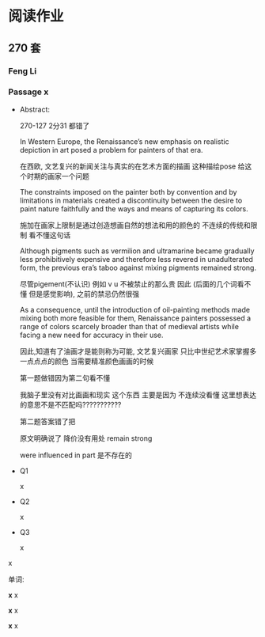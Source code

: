# 阅读作业

## 270 套

### Feng Li

### Passage x

- Abstract:

  270-127 2分31 都错了

  In Western Europe, the Renaissance’s new emphasis on realistic depiction in art posed a problem for painters of that era. 

  在西欧, 文艺复兴的新闻关注与真实的在艺术方面的描画 这种描绘pose 给这个时期的画家一个问题

  The constraints imposed on the painter both by convention and by limitations in materials created a discontinuity between the desire to paint nature faithfully and the ways and means of capturing its colors. 

  施加在画家上限制是通过创造想画自然的想法和用的颜色的 不连续的传统和限制  看不懂这句话

  Although pigments such as vermilion and ultramarine became gradually less prohibitively expensive and therefore less revered in unadulterated form, the previous era’s taboo against mixing pigments remained strong. 

  尽管pigement(不认识) 例如 v u 不被禁止的那么贵 因此 (后面的几个词看不懂 但是感觉影响), 之前的禁忌仍然很强 

  As a consequence, until the introduction of oil-painting methods made mixing both more feasible for them, Renaissance painters possessed a range of colors scarcely broader than that of medieval artists while facing a new need for accuracy in their use.

  因此,知道有了油画才是能则称为可能, 文艺复兴画家 只比中世纪艺术家掌握多一点点点的颜色 当需要精准颜色画画的时候

  

  

  第一题做错因为第二句看不懂  

  我脑子里没有对比画画和现实 这个东西 主要是因为 不连续没看懂   这里想表达的意思不是不匹配吗???????????

  第二题答案错了把  

  原文明确说了 降价没有用处  remain strong 

  were influenced in part  是不存在的

   

- Q1

  x

- Q2

  x

- Q3

  x

x

单词:

**x** x

**x** x

**x** x